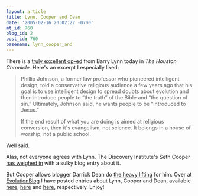 ```yaml
---
layout: article
title: Lynn, Cooper and Dean
date: '2005-02-16 20:02:22 -0700'
mt_id: 760
blog_id: 2
post_id: 760
basename: lynn_cooper_and
---
```

<p>There is a <a href=http://www.chron.com/cs/CDA/ssistory.mpl/editorial/outlook/3036400> truly excellent op-ed</a> from Barry Lynn today in <i>The Houston Chronicle.</i>  Here's an excerpt I especially liked:

<blockquote>
<p>Phillip Johnson, a former law professor who pioneered intelligent design, told a conservative religious audience a few years ago that his goal is to use intelligent design to spread doubts about evolution and then introduce people to &ldquo;the truth&rdquo; of the Bible and &ldquo;the question of sin.&rdquo; Ultimately, Johnson said, he wants people to be &ldquo;introduced to Jesus.&rdquo;</p>

<p>If the end result of what you are doing is aimed at religious conversion, then it's evangelism, not science. It belongs in a house of worship, not a public school.</p>
</blockquote>

Well said.</p>

<p>Alas, not everyone agrees with Lynn.  The Discovery Institute's Seth Cooper <a href=http://www.evolutionnews.org/csc.php/2005/02/16/rev_lynn_s_separation_of_truth_from_cari>has weighed in</a> with a sulky blog entry about it.</p>

<p>But Cooper allows blogger Darrick Dean do <a href=http://sciencewatch.blogspot.com/2005/02/more-of-same-from-naturalism-defenders.html>the heavy lifting</a> for him.  Over at <a href=http://evolutionblog.blogspot.com>EvolutionBlog</a> I have posted entries about Lynn, Cooper and Dean, available <a href=http://evolutionblog.blogspot.com/2005/02/lynn-states-it-plain.html>here</a>, <a href=http://evolutionblog.blogspot.com/2005/02/cooper-demurs.html>here</a> and <a href=http://evolutionblog.blogspot.com/2005/02/dean-on-lynn.html>here</a>, respectively.  Enjoy! </p>



